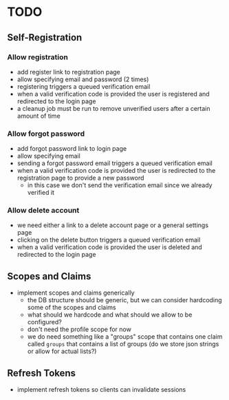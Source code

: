# TODO

## Self-Registration

### Allow **registration**
  * add register link to registration page 
  * allow specifying email and password (2 times)
  * registering triggers a queued verification email
  * when a valid verification code is provided the user is registered and redirected to the login page
  * a cleanup job must be run to remove unverified users after a certain amount of time

### Allow **forgot password**
  * add forgot password link to login page
  * allow specifying email
  * sending a forgot password email triggers a queued verification email
  * when a valid verification code is provided the user is redirected to the registration page to provide a new password
    * in this case we don't send the verification email since we already verified it

### Allow **delete account**
  * we need either a link to a delete account page or a general settings page
  * clicking on the delete button triggers a queued verification email
  * when a valid verification code is provided the user is deleted and redirected to the login page

## Scopes and Claims

* implement scopes and claims generically
  * the DB structure should be generic, but we can consider hardcoding some of the scopes and claims
  * what should we hardcode and what should we allow to be configured?
  * don't need the profile scope for now
  * we do need something like a "groups" scope that contains one claim called `groups` that contains a list of groups (do we store json strings or allow for actual lists?)

## Refresh Tokens

* implement refresh tokens so clients can invalidate sessions

